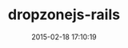 ---
layout: post
title:  "dropzonejs-rails"
repo:   "ncuesta/dropzonejs-rails"
date:   2015-02-18 17:10:19
gemurl: http://www.github.com/ncuesta/dropzonejs-rails
---